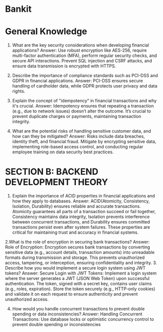 # Bankit
# General Knowledge

1. What are the key security considerations when developing financial applications?
Answer: Use robust encryption like AES-256, require multi-factor authentication (MFA), perform regular security checks, and secure API interactions. Prevent SQL injection and CSRF attacks, and ensure data transmission is encrypted with HTTPS.

2. Describe the importance of compliance standards such as PCI-DSS and GDPR in financial applications.
Answer: PCI-DSS ensures secure handling of cardholder data, while GDPR protects user privacy and data rights. 

3. Explain the concept of "idempotency" in financial transactions and why it's crucial.
Answer: Idempotency ensures that repeating a transaction (e.g., due to network issues) doesn’t alter the outcome. It’s crucial to prevent duplicate charges or payments, maintaining transaction integrity.

4. What are the potential risks of handling sensitive customer data, and how can they be mitigated?
Answer:  Risks include data breaches, identity theft, and financial fraud. Mitigate by encrypting sensitive data, implementing role-based access control, and conducting regular employee training on data security best practices.


# SECTION B: BACKEND DEVELOPMENT THEORY
1. Explain the importance of ACID properties in financial applications and how they apply to databases.
Answer: ACID(Atomicity, Consistency, Isolation, Durability) ensures reliable and accurate transactions. Atomicity guarantees all parts of a transaction succeed or fail together, Consistency maintains data integrity, Isolation prevents interference between concurrent transactions, and Durability ensures committed transactions persist even after system failures. These properties are critical for maintaining trust and accuracy in financial systems.

2.What is the role of encryption in securing bank transactions?
Answer:  Role of Encryption: Encryption secures bank transactions by converting sensitive data (e.g., account details, transaction amounts) into unreadable formats during transmission and storage. This prevents unauthorized access, tampering, or interception, ensuring confidentiality and integrity.
3. Describe how you would implement a secure login system using JWT tokens?
Answer: Secure Login with JWT Tokens: Implement a login system where the server generates a JWT (JSON Web Token) upon successful authentication. The token, signed with a secret key, contains user claims (e.g., roles, expiration). Store the token securely (e.g., HTTP-only cookies) and validate it on each request to ensure authenticity and prevent unauthorized access.

4. How would you handle concurrent transactions to prevent double spending or data inconsistencies?
Answer: Handling Concurrent Transactions: Use database locks or optimistic concurrency control to prevent double spending or inconsistencies
